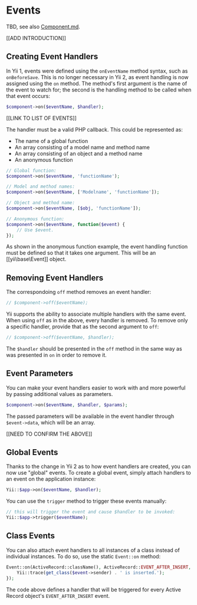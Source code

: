 Events
======

TBD, see also [Component.md](../api/base/Component.md).

[[ADD INTRODUCTION]]

Creating Event Handlers
-----------------------

In Yii 1, events were defined using the `onEventName` method syntax, such as `onBeforeSave`. This is no longer necessary in Yii 2, as event handling is now assigned using the `on` method. The method's first argument is the name of the event to watch for; the second is the handling method to be called when that event occurs:

```php
$component->on($eventName, $handler);
```

[[LINK TO LIST OF EVENTS]]

The handler must be a valid PHP callback. This could be represented as:

* The name of a global function
* An array consisting of a model name and method name
* An array consisting of an object and a method name
* An anonymous function

```php
// Global function:
$component->on($eventName, 'functionName');

// Model and method names:
$component->on($eventName, ['Modelname', 'functionName']);

// Object and method name:
$component->on($eventName, [$obj, 'functionName']);

// Anonymous function:
$component->on($eventName, function($event) {
	// Use $event.
});
```

As shown in the anonymous function example, the event handling function must be defined so that it takes one argument.
This will be an [[yii\base\Event]] object.


Removing Event Handlers
-----------------------

The correspondoing `off` method removes an event handler:

```php
// $component->off($eventName);
```

Yii supports the ability to associate multiple handlers with the same event. When using `off` as in the above, every handler is removed. To remove only a specific handler, provide that as the second argument to `off`:

```php
// $component->off($eventName, $handler);
```

The `$handler` should be presented in the `off` method in the same way as was presented in `on` in order to remove it.

Event Parameters
----------------

You can make your event handlers easier to work with and more powerful by passing additional values as parameters. 

```php
$component->on($eventName, $handler, $params);
```

The passed parameters will be available in the event handler through `$event->data`, which will be an array.

[[NEED TO CONFIRM THE ABOVE]]

Global Events
-------------

Thanks to the change in Yii 2 as to how event handlers are created, you can now use "global" events. To create a global event, simply attach handlers to an event on the application instance:

```php
Yii::$app->on($eventName, $handler);
```

You can use the `trigger` method to trigger these events manually:

```php
// this will trigger the event and cause $handler to be invoked:
Yii::$app->trigger($eventName);
```

Class Events
------------

You can also attach event handlers to all instances of a class instead of individual instances. To do so, use the static `Event::on` method:

```php
Event::on(ActiveRecord::className(), ActiveRecord::EVENT_AFTER_INSERT, function ($event) {
	Yii::trace(get_class($event->sender) . ' is inserted.');
});
```

The code above defines a handler that will be triggered for every Active Record object's `EVENT_AFTER_INSERT` event.
